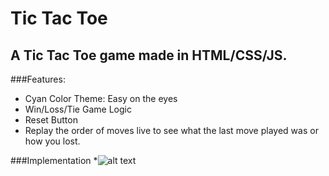 # Tic Tac Toe
## A Tic Tac Toe game made in HTML/CSS/JS.

###Features:
* Cyan Color Theme: Easy on the eyes
* Win/Loss/Tie Game Logic
* Reset Button
* Replay the order of moves live to see what the last move played was or how you lost.

###Implementation 
*![alt text](/Users/DavidBae/projects/tic-tac-toe/images/Tic-Tac-Toe.png)